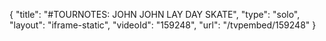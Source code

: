 {
    "title": "#TOURNOTES: JOHN JOHN LAY DAY SKATE",
    "type": "solo",
    "layout": "iframe-static",
    "videoId": "159248",
    "url": "\/tvpembed\/159248"
}